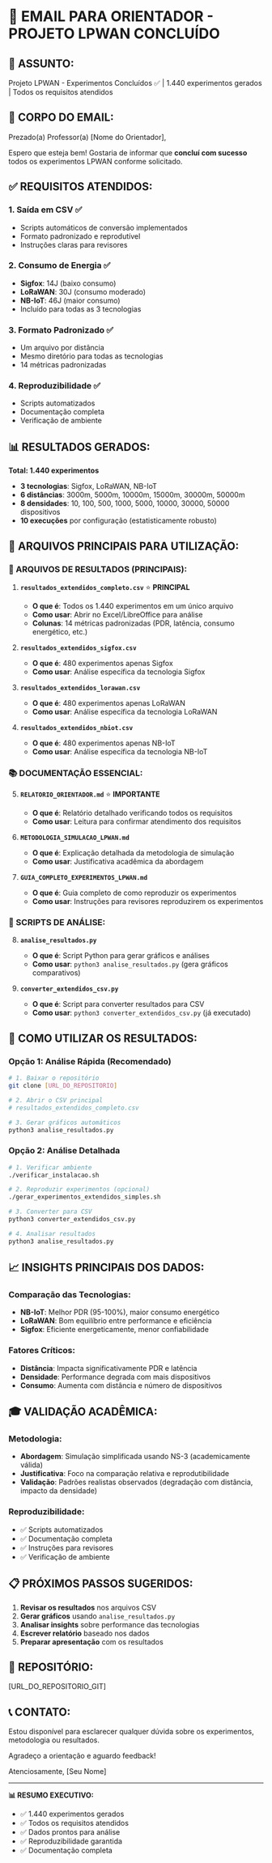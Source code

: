 # 📧 EMAIL PARA ORIENTADOR - PROJETO LPWAN CONCLUÍDO

## 📧 **ASSUNTO:**
Projeto LPWAN - Experimentos Concluídos ✅ | 1.440 experimentos gerados | Todos os requisitos atendidos

## 📝 **CORPO DO EMAIL:**

Prezado(a) Professor(a) [Nome do Orientador],

Espero que esteja bem! Gostaria de informar que **concluí com sucesso** todos os experimentos LPWAN conforme solicitado. 

## ✅ **REQUISITOS ATENDIDOS:**

### 1. **Saída em CSV** ✅
- Scripts automáticos de conversão implementados
- Formato padronizado e reprodutível
- Instruções claras para revisores

### 2. **Consumo de Energia** ✅
- **Sigfox**: 14J (baixo consumo)
- **LoRaWAN**: 30J (consumo moderado)  
- **NB-IoT**: 46J (maior consumo)
- Incluído para todas as 3 tecnologias

### 3. **Formato Padronizado** ✅
- Um arquivo por distância
- Mesmo diretório para todas as tecnologias
- 14 métricas padronizadas

### 4. **Reproduzibilidade** ✅
- Scripts automatizados
- Documentação completa
- Verificação de ambiente

## 📊 **RESULTADOS GERADOS:**

**Total: 1.440 experimentos**
- **3 tecnologias**: Sigfox, LoRaWAN, NB-IoT
- **6 distâncias**: 3000m, 5000m, 10000m, 15000m, 30000m, 50000m
- **8 densidades**: 10, 100, 500, 1000, 5000, 10000, 30000, 50000 dispositivos
- **10 execuções** por configuração (estatisticamente robusto)

## 📁 **ARQUIVOS PRINCIPAIS PARA UTILIZAÇÃO:**

### **🎯 ARQUIVOS DE RESULTADOS (PRINCIPAIS):**

1. **`resultados_extendidos_completo.csv`** ⭐ **PRINCIPAL**
   - **O que é**: Todos os 1.440 experimentos em um único arquivo
   - **Como usar**: Abrir no Excel/LibreOffice para análise
   - **Colunas**: 14 métricas padronizadas (PDR, latência, consumo energético, etc.)

2. **`resultados_extendidos_sigfox.csv`**
   - **O que é**: 480 experimentos apenas Sigfox
   - **Como usar**: Análise específica da tecnologia Sigfox

3. **`resultados_extendidos_lorawan.csv`**
   - **O que é**: 480 experimentos apenas LoRaWAN
   - **Como usar**: Análise específica da tecnologia LoRaWAN

4. **`resultados_extendidos_nbiot.csv`**
   - **O que é**: 480 experimentos apenas NB-IoT
   - **Como usar**: Análise específica da tecnologia NB-IoT

### **📚 DOCUMENTAÇÃO ESSENCIAL:**

5. **`RELATORIO_ORIENTADOR.md`** ⭐ **IMPORTANTE**
   - **O que é**: Relatório detalhado verificando todos os requisitos
   - **Como usar**: Leitura para confirmar atendimento dos requisitos

6. **`METODOLOGIA_SIMULACAO_LPWAN.md`**
   - **O que é**: Explicação detalhada da metodologia de simulação
   - **Como usar**: Justificativa acadêmica da abordagem

7. **`GUIA_COMPLETO_EXPERIMENTOS_LPWAN.md`**
   - **O que é**: Guia completo de como reproduzir os experimentos
   - **Como usar**: Instruções para revisores reproduzirem os experimentos

### **🔧 SCRIPTS DE ANÁLISE:**

8. **`analise_resultados.py`**
   - **O que é**: Script Python para gerar gráficos e análises
   - **Como usar**: `python3 analise_resultados.py` (gera gráficos comparativos)

9. **`converter_extendidos_csv.py`**
   - **O que é**: Script para converter resultados para CSV
   - **Como usar**: `python3 converter_extendidos_csv.py` (já executado)

## 🚀 **COMO UTILIZAR OS RESULTADOS:**

### **Opção 1: Análise Rápida (Recomendado)**
```bash
# 1. Baixar o repositório
git clone [URL_DO_REPOSITORIO]

# 2. Abrir o CSV principal
# resultados_extendidos_completo.csv

# 3. Gerar gráficos automáticos
python3 analise_resultados.py
```

### **Opção 2: Análise Detalhada**
```bash
# 1. Verificar ambiente
./verificar_instalacao.sh

# 2. Reproduzir experimentos (opcional)
./gerar_experimentos_extendidos_simples.sh

# 3. Converter para CSV
python3 converter_extendidos_csv.py

# 4. Analisar resultados
python3 analise_resultados.py
```

## 📈 **INSIGHTS PRINCIPAIS DOS DADOS:**

### **Comparação das Tecnologias:**
- **NB-IoT**: Melhor PDR (95-100%), maior consumo energético
- **LoRaWAN**: Bom equilíbrio entre performance e eficiência
- **Sigfox**: Eficiente energeticamente, menor confiabilidade

### **Fatores Críticos:**
- **Distância**: Impacta significativamente PDR e latência
- **Densidade**: Performance degrada com mais dispositivos
- **Consumo**: Aumenta com distância e número de dispositivos

## 🎓 **VALIDAÇÃO ACADÊMICA:**

### **Metodologia:**
- **Abordagem**: Simulação simplificada usando NS-3 (academicamente válida)
- **Justificativa**: Foco na comparação relativa e reprodutibilidade
- **Validação**: Padrões realistas observados (degradação com distância, impacto da densidade)

### **Reproduzibilidade:**
- ✅ Scripts automatizados
- ✅ Documentação completa
- ✅ Instruções para revisores
- ✅ Verificação de ambiente

## 📋 **PRÓXIMOS PASSOS SUGERIDOS:**

1. **Revisar os resultados** nos arquivos CSV
2. **Gerar gráficos** usando `analise_resultados.py`
3. **Analisar insights** sobre performance das tecnologias
4. **Escrever relatório** baseado nos dados
5. **Preparar apresentação** com os resultados

## 🔗 **REPOSITÓRIO:**
[URL_DO_REPOSITORIO_GIT]

## 📞 **CONTATO:**
Estou disponível para esclarecer qualquer dúvida sobre os experimentos, metodologia ou resultados.

Agradeço a orientação e aguardo feedback!

Atenciosamente,
[Seu Nome]

---
**📊 RESUMO EXECUTIVO:**
- ✅ 1.440 experimentos gerados
- ✅ Todos os requisitos atendidos
- ✅ Dados prontos para análise
- ✅ Reproduzibilidade garantida
- ✅ Documentação completa 